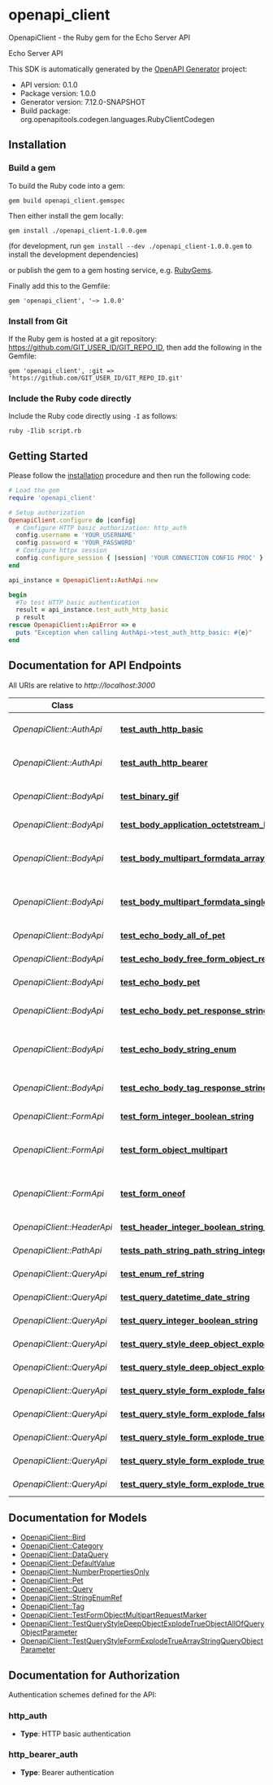 # openapi_client

OpenapiClient - the Ruby gem for the Echo Server API

Echo Server API

This SDK is automatically generated by the [OpenAPI Generator](https://openapi-generator.tech) project:

- API version: 0.1.0
- Package version: 1.0.0
- Generator version: 7.12.0-SNAPSHOT
- Build package: org.openapitools.codegen.languages.RubyClientCodegen

## Installation

### Build a gem

To build the Ruby code into a gem:

```shell
gem build openapi_client.gemspec
```

Then either install the gem locally:

```shell
gem install ./openapi_client-1.0.0.gem
```

(for development, run `gem install --dev ./openapi_client-1.0.0.gem` to install the development dependencies)

or publish the gem to a gem hosting service, e.g. [RubyGems](https://rubygems.org/).

Finally add this to the Gemfile:

    gem 'openapi_client', '~> 1.0.0'

### Install from Git

If the Ruby gem is hosted at a git repository: https://github.com/GIT_USER_ID/GIT_REPO_ID, then add the following in the Gemfile:

    gem 'openapi_client', :git => 'https://github.com/GIT_USER_ID/GIT_REPO_ID.git'

### Include the Ruby code directly

Include the Ruby code directly using `-I` as follows:

```shell
ruby -Ilib script.rb
```

## Getting Started

Please follow the [installation](#installation) procedure and then run the following code:

```ruby
# Load the gem
require 'openapi_client'

# Setup authorization
OpenapiClient.configure do |config|
  # Configure HTTP basic authorization: http_auth
  config.username = 'YOUR_USERNAME'
  config.password = 'YOUR_PASSWORD'
  # Configure httpx session
  config.configure_session { |session| 'YOUR CONNECTION CONFIG PROC' }
end

api_instance = OpenapiClient::AuthApi.new

begin
  #To test HTTP basic authentication
  result = api_instance.test_auth_http_basic
  p result
rescue OpenapiClient::ApiError => e
  puts "Exception when calling AuthApi->test_auth_http_basic: #{e}"
end

```

## Documentation for API Endpoints

All URIs are relative to *http://localhost:3000*

Class | Method | HTTP request | Description
------------ | ------------- | ------------- | -------------
*OpenapiClient::AuthApi* | [**test_auth_http_basic**](docs/AuthApi.md#test_auth_http_basic) | **POST** /auth/http/basic | To test HTTP basic authentication
*OpenapiClient::AuthApi* | [**test_auth_http_bearer**](docs/AuthApi.md#test_auth_http_bearer) | **POST** /auth/http/bearer | To test HTTP bearer authentication
*OpenapiClient::BodyApi* | [**test_binary_gif**](docs/BodyApi.md#test_binary_gif) | **POST** /binary/gif | Test binary (gif) response body
*OpenapiClient::BodyApi* | [**test_body_application_octetstream_binary**](docs/BodyApi.md#test_body_application_octetstream_binary) | **POST** /body/application/octetstream/binary | Test body parameter(s)
*OpenapiClient::BodyApi* | [**test_body_multipart_formdata_array_of_binary**](docs/BodyApi.md#test_body_multipart_formdata_array_of_binary) | **POST** /body/application/octetstream/array_of_binary | Test array of binary in multipart mime
*OpenapiClient::BodyApi* | [**test_body_multipart_formdata_single_binary**](docs/BodyApi.md#test_body_multipart_formdata_single_binary) | **POST** /body/application/octetstream/single_binary | Test single binary in multipart mime
*OpenapiClient::BodyApi* | [**test_echo_body_all_of_pet**](docs/BodyApi.md#test_echo_body_all_of_pet) | **POST** /echo/body/allOf/Pet | Test body parameter(s)
*OpenapiClient::BodyApi* | [**test_echo_body_free_form_object_response_string**](docs/BodyApi.md#test_echo_body_free_form_object_response_string) | **POST** /echo/body/FreeFormObject/response_string | Test free form object
*OpenapiClient::BodyApi* | [**test_echo_body_pet**](docs/BodyApi.md#test_echo_body_pet) | **POST** /echo/body/Pet | Test body parameter(s)
*OpenapiClient::BodyApi* | [**test_echo_body_pet_response_string**](docs/BodyApi.md#test_echo_body_pet_response_string) | **POST** /echo/body/Pet/response_string | Test empty response body
*OpenapiClient::BodyApi* | [**test_echo_body_string_enum**](docs/BodyApi.md#test_echo_body_string_enum) | **POST** /echo/body/string_enum | Test string enum response body
*OpenapiClient::BodyApi* | [**test_echo_body_tag_response_string**](docs/BodyApi.md#test_echo_body_tag_response_string) | **POST** /echo/body/Tag/response_string | Test empty json (request body)
*OpenapiClient::FormApi* | [**test_form_integer_boolean_string**](docs/FormApi.md#test_form_integer_boolean_string) | **POST** /form/integer/boolean/string | Test form parameter(s)
*OpenapiClient::FormApi* | [**test_form_object_multipart**](docs/FormApi.md#test_form_object_multipart) | **POST** /form/object/multipart | Test form parameter(s) for multipart schema
*OpenapiClient::FormApi* | [**test_form_oneof**](docs/FormApi.md#test_form_oneof) | **POST** /form/oneof | Test form parameter(s) for oneOf schema
*OpenapiClient::HeaderApi* | [**test_header_integer_boolean_string_enums**](docs/HeaderApi.md#test_header_integer_boolean_string_enums) | **GET** /header/integer/boolean/string/enums | Test header parameter(s)
*OpenapiClient::PathApi* | [**tests_path_string_path_string_integer_path_integer_enum_nonref_string_path_enum_ref_string_path**](docs/PathApi.md#tests_path_string_path_string_integer_path_integer_enum_nonref_string_path_enum_ref_string_path) | **GET** /path/string/{path_string}/integer/{path_integer}/{enum_nonref_string_path}/{enum_ref_string_path} | Test path parameter(s)
*OpenapiClient::QueryApi* | [**test_enum_ref_string**](docs/QueryApi.md#test_enum_ref_string) | **GET** /query/enum_ref_string | Test query parameter(s)
*OpenapiClient::QueryApi* | [**test_query_datetime_date_string**](docs/QueryApi.md#test_query_datetime_date_string) | **GET** /query/datetime/date/string | Test query parameter(s)
*OpenapiClient::QueryApi* | [**test_query_integer_boolean_string**](docs/QueryApi.md#test_query_integer_boolean_string) | **GET** /query/integer/boolean/string | Test query parameter(s)
*OpenapiClient::QueryApi* | [**test_query_style_deep_object_explode_true_object**](docs/QueryApi.md#test_query_style_deep_object_explode_true_object) | **GET** /query/style_deepObject/explode_true/object | Test query parameter(s)
*OpenapiClient::QueryApi* | [**test_query_style_deep_object_explode_true_object_all_of**](docs/QueryApi.md#test_query_style_deep_object_explode_true_object_all_of) | **GET** /query/style_deepObject/explode_true/object/allOf | Test query parameter(s)
*OpenapiClient::QueryApi* | [**test_query_style_form_explode_false_array_integer**](docs/QueryApi.md#test_query_style_form_explode_false_array_integer) | **GET** /query/style_form/explode_false/array_integer | Test query parameter(s)
*OpenapiClient::QueryApi* | [**test_query_style_form_explode_false_array_string**](docs/QueryApi.md#test_query_style_form_explode_false_array_string) | **GET** /query/style_form/explode_false/array_string | Test query parameter(s)
*OpenapiClient::QueryApi* | [**test_query_style_form_explode_true_array_string**](docs/QueryApi.md#test_query_style_form_explode_true_array_string) | **GET** /query/style_form/explode_true/array_string | Test query parameter(s)
*OpenapiClient::QueryApi* | [**test_query_style_form_explode_true_object**](docs/QueryApi.md#test_query_style_form_explode_true_object) | **GET** /query/style_form/explode_true/object | Test query parameter(s)
*OpenapiClient::QueryApi* | [**test_query_style_form_explode_true_object_all_of**](docs/QueryApi.md#test_query_style_form_explode_true_object_all_of) | **GET** /query/style_form/explode_true/object/allOf | Test query parameter(s)


## Documentation for Models

 - [OpenapiClient::Bird](docs/Bird.md)
 - [OpenapiClient::Category](docs/Category.md)
 - [OpenapiClient::DataQuery](docs/DataQuery.md)
 - [OpenapiClient::DefaultValue](docs/DefaultValue.md)
 - [OpenapiClient::NumberPropertiesOnly](docs/NumberPropertiesOnly.md)
 - [OpenapiClient::Pet](docs/Pet.md)
 - [OpenapiClient::Query](docs/Query.md)
 - [OpenapiClient::StringEnumRef](docs/StringEnumRef.md)
 - [OpenapiClient::Tag](docs/Tag.md)
 - [OpenapiClient::TestFormObjectMultipartRequestMarker](docs/TestFormObjectMultipartRequestMarker.md)
 - [OpenapiClient::TestQueryStyleDeepObjectExplodeTrueObjectAllOfQueryObjectParameter](docs/TestQueryStyleDeepObjectExplodeTrueObjectAllOfQueryObjectParameter.md)
 - [OpenapiClient::TestQueryStyleFormExplodeTrueArrayStringQueryObjectParameter](docs/TestQueryStyleFormExplodeTrueArrayStringQueryObjectParameter.md)


## Documentation for Authorization


Authentication schemes defined for the API:
### http_auth

- **Type**: HTTP basic authentication

### http_bearer_auth

- **Type**: Bearer authentication

